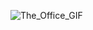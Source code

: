 ![The_Office_GIF](https://user-images.githubusercontent.com/102619474/183814702-82e00821-078f-4536-9c98-36f03a02ebbc.gif)
